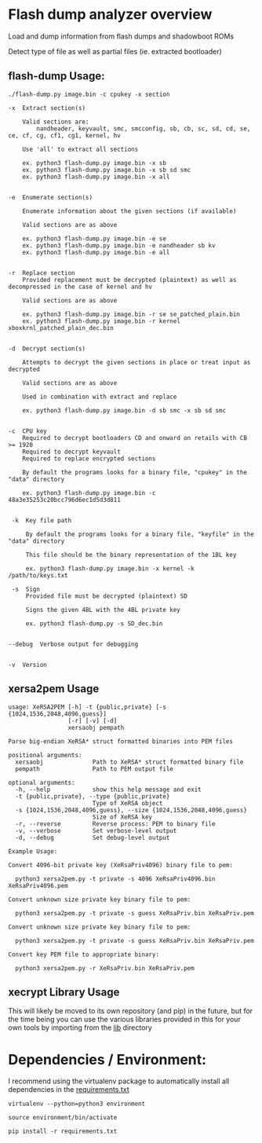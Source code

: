 # Flash dump analyzer overview

Load and dump information from flash dumps and shadowboot ROMs

Detect type of file as well as partial files (ie. extracted bootloader)


## flash-dump Usage:
    ./flash-dump.py image.bin -c cpukey -x section

    -x  Extract section(s)

        Valid sections are:
            nandheader, keyvault, smc, smcconfig, sb, cb, sc, sd, cd, se, ce, cf, cg, cf1, cg1, kernel, hv

        Use 'all' to extract all sections

        ex. python3 flash-dump.py image.bin -x sb
        ex. python3 flash-dump.py image.bin -x sb sd smc
        ex. python3 flash-dump.py image.bin -x all


    -e  Enumerate section(s)

        Enumerate information about the given sections (if available)

        Valid sections are as above

        ex. python3 flash-dump.py image.bin -e se
        ex. python3 flash-dump.py image.bin -e nandheader sb kv
        ex. python3 flash-dump.py image.bin -e all


    -r  Replace section
        Provided replacement must be decrypted (plaintext) as well as decompressed in the case of kernel and hv

        Valid sections are as above

        ex. python3 flash-dump.py image.bin -r se se_patched_plain.bin
        ex. python3 flash-dump.py image.bin -r kernel xboxkrnl_patched_plain_dec.bin


    -d  Decrypt section(s)

        Attempts to decrypt the given sections in place or treat input as decrypted

        Valid sections are as above

        Used in combination with extract and replace

        ex. python3 flash-dump.py image.bin -d sb smc -x sb sd smc


    -c  CPU key
        Required to decrypt bootloaders CD and onward on retails with CB >= 1920
        Required to decrypt keyvault
        Required to replace encrypted sections

        By default the programs looks for a binary file, "cpukey" in the "data" directory

        ex. python3 flash-dump.py image.bin -c 48a3e35253c20bcc796d6ec1d5d3d811


     -k  Key file path

         By default the programs looks for a binary file, "keyfile" in the "data" directory

         This file should be the binary representation of the 1BL key

         ex. python3 flash-dump.py image.bin -x kernel -k /path/to/keys.txt

     -s  Sign
         Provided file must be decrypted (plaintext) SD

         Signs the given 4BL with the 4BL private key

         ex. python3 flash-dump.py -s SD_dec.bin


    --debug  Verbose output for debugging


    -v  Version
    
## xersa2pem Usage

    usage: XeRSA2PEM [-h] -t {public,private} [-s {1024,1536,2048,4096,guess}]
                     [-r] [-v] [-d]
                     xersaobj pempath
    
    Parse big-endian XeRSA* struct formatted binaries into PEM files
    
    positional arguments:
      xersaobj              Path to XeRSA* struct formatted binary file
      pempath               Path to PEM output file
    
    optional arguments:
      -h, --help            show this help message and exit
      -t {public,private}, --type {public,private}
                            Type of XeRSA object
      -s {1024,1536,2048,4096,guess}, --size {1024,1536,2048,4096,guess}
                            Size of XeRSA key
      -r, --reverse         Reverse process: PEM to binary file
      -v, --verbose         Set verbose-level output
      -d, --debug           Set debug-level output
    
    Example Usage:
    
    Convert 4096-bit private key (XeRsaPriv4096) binary file to pem:
    
      python3 xersa2pem.py -t private -s 4096 XeRsaPriv4096.bin XeRsaPriv4096.pem
    
    Convert unknown size private key binary file to pem:
    
      python3 xersa2pem.py -t private -s guess XeRsaPriv.bin XeRsaPriv.pem
    
    Convert unknown size private key binary file to pem:
    
      python3 xersa2pem.py -t private -s guess XeRsaPriv.bin XeRsaPriv.pem
    
    Convert key PEM file to appropriate binary:
    
      python3 xersa2pem.py -r XeRsaPriv.bin XeRsaPriv.pem

## xecrypt Library Usage

This will likely be moved to its own repository (and pip) in the future, but for the time being you can use the various
 libraries provided in this for your own tools by importing from the [lib](/lib) directory

# Dependencies / Environment:

I recommend using the virtualenv package to automatically install all dependencies in the [requirements.txt](/requirements.txt)

`virtualenv --python=python3 environment`

`source environment/bin/activate`

`pip install -r requirements.txt`
